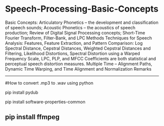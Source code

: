 # Speech-Processing-Basic-Concepts
Basic Concepts: Articulatory Phonetics – the development and classification of speech sounds; Acoustic Phonetics – the acoustics of speech production; Review of Digital Signal Processing concepts; Short-Time Fourier Transform, Filter-Bank, and LPC Methods Techniques for Speech Analysis: Features, Feature Extraction, and Pattern Comparison: Log Spectral Distance, Cepstral Distances, Weighted Cepstral Distances and Filtering, Likelihood Distortions, Spectral Distortion using a Warped Frequency Scale, LPC, PLP, and MFCC Coefficients are both statistical and perceptual speech distortion measures. Multiple Time – Alignment Paths, Dynamic Time Warping, and Time Alignment and Normalization Remarks

-----------------------------------------------------
#How to convert .mp3 to .wav using python

pip install pydub

pip install software-properties-common 

pip install ffmpeg 
-----------------------------------------------------
